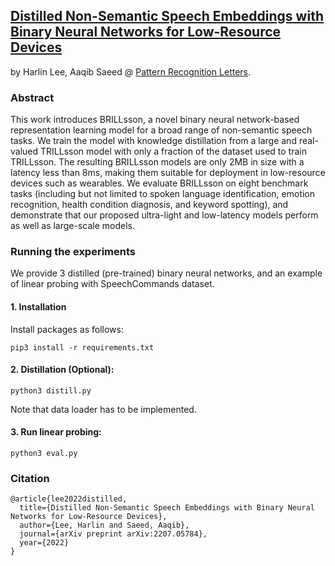 [Distilled Non-Semantic Speech Embeddings with Binary Neural Networks for Low-Resource Devices](https://arxiv.org/pdf/2207.05784.pdf)
---
by Harlin Lee, Aaqib Saeed @ <a href="https://www.sciencedirect.com/journal/pattern-recognition-letters">Pattern Recognition Letters</a>.

### Abstract
This work introduces BRILLsson, a novel binary neural network-based representation learning model for a broad range of non-semantic speech tasks. We train the model with knowledge distillation from a large and real-valued TRILLsson model with only a fraction of the dataset used to train TRILLsson. The resulting BRILLsson models are only 2MB in size with a latency less than 8ms, making them suitable for deployment in low-resource devices such as wearables. We evaluate BRILLsson on eight benchmark tasks (including but not limited to spoken language identification, emotion recognition, health condition diagnosis, and keyword spotting), and demonstrate that our proposed ultra-light and low-latency models perform as well as large-scale models.

### Running the experiments
We provide 3 distilled (pre-trained) binary neural networks, and an example of linear probing with SpeechCommands dataset. 

#### 1. Installation
Install packages as follows:
```
pip3 install -r requirements.txt
```

#### 2. Distillation (Optional): 
```
python3 distill.py
```
Note that data loader has to be implemented.

#### 3. Run linear probing: 
```
python3 eval.py
```

### Citation
```
@article{lee2022distilled,
  title={Distilled Non-Semantic Speech Embeddings with Binary Neural Networks for Low-Resource Devices},
  author={Lee, Harlin and Saeed, Aaqib},
  journal={arXiv preprint arXiv:2207.05784},
  year={2022}
}
```